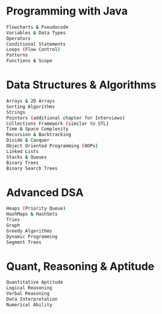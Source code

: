# Programming with Java

```bash
Flowcharts & Pseudocode
Variables & Data Types
Operators
Conditional Statements
Loops (Flow Control)
Patterns
Functions & Scope
```


# Data Structures & Algorithms

```bash
Arrays & 2D Arrays
Sorting Algorithms
Strings
Pointers (additional chapter for Interviews)
Collections Framework (similar to STL)
Time & Space Complexity
Recursion & Backtracking
Divide & Conquer
Object Oriented Programming (OOPs)
Linked Lists
Stacks & Queues
Binary Trees
Binary Search Trees
```

# Advanced DSA

```bash
Heaps (Priority Queue)
HashMaps & HashSets
Tries
Graph
Greedy Algorithms
Dynamic Programming
Segment Trees
```

# Quant, Reasoning & Aptitude

```bash
Quantitative Aptitude
Logical Reasoning
Verbal Reasoning
Data Interpretation
Numerical Ability
```